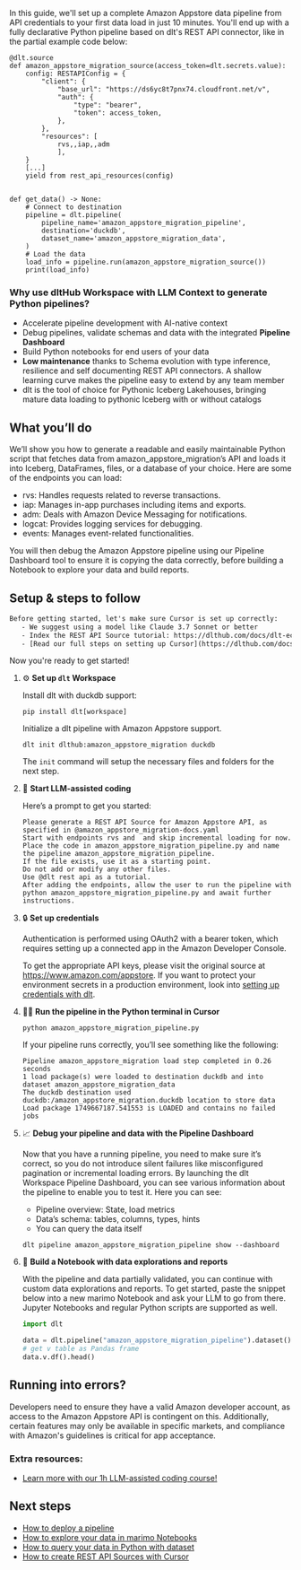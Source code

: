 In this guide, we'll set up a complete Amazon Appstore data pipeline from API credentials to your first data load in just 10 minutes. You'll end up with a fully declarative Python pipeline based on dlt's REST API connector, like in the partial example code below:

```python-outcome
@dlt.source
def amazon_appstore_migration_source(access_token=dlt.secrets.value):
    config: RESTAPIConfig = {
        "client": {
            "base_url": "https://ds6yc8t7pnx74.cloudfront.net/v",
            "auth": {
                "type": "bearer",
                "token": access_token,
            },
        },
        "resources": [
            rvs,,iap,,adm
            ],
    }
    [...]
    yield from rest_api_resources(config)


def get_data() -> None:
    # Connect to destination
    pipeline = dlt.pipeline(
        pipeline_name='amazon_appstore_migration_pipeline',
        destination='duckdb',
        dataset_name='amazon_appstore_migration_data', 
    )
    # Load the data
    load_info = pipeline.run(amazon_appstore_migration_source())
    print(load_info) 
```

### Why use dltHub Workspace with LLM Context to generate Python pipelines?

- Accelerate pipeline development with AI-native context
- Debug pipelines, validate schemas and data with the integrated **Pipeline Dashboard**
- Build Python notebooks for end users of your data
- **Low maintenance** thanks to Schema evolution with type inference, resilience and self documenting REST API connectors. A shallow learning curve makes the pipeline easy to extend by any team member
- dlt is the tool of choice for Pythonic Iceberg Lakehouses, bringing mature data loading to pythonic Iceberg with or without catalogs

## What you’ll do

We’ll show you how to generate a readable and easily maintainable Python script that fetches data from amazon_appstore_migration’s API and loads it into Iceberg, DataFrames, files, or a database of your choice. Here are some of the endpoints you can load:

- rvs: Handles requests related to reverse transactions.
- iap: Manages in-app purchases including items and exports.
- adm: Deals with Amazon Device Messaging for notifications.
- logcat: Provides logging services for debugging.
- events: Manages event-related functionalities.

You will then debug the Amazon Appstore pipeline using our Pipeline Dashboard tool to ensure it is copying the data correctly, before building a Notebook to explore your data and build reports.

## Setup & steps to follow

```default
Before getting started, let's make sure Cursor is set up correctly:
   - We suggest using a model like Claude 3.7 Sonnet or better
   - Index the REST API Source tutorial: https://dlthub.com/docs/dlt-ecosystem/verified-sources/rest_api/ and add it to context as **@dlt rest api**
   - [Read our full steps on setting up Cursor](https://dlthub.com/docs/dlt-ecosystem/llm-tooling/cursor-restapi#23-configuring-cursor-with-documentation)
```

Now you're ready to get started!

1. ⚙️ **Set up `dlt` Workspace**
    
    Install dlt with duckdb support:
    ```shell
    pip install dlt[workspace]
    ```

    Initialize a dlt pipeline with Amazon Appstore support.
    ```shell
    dlt init dlthub:amazon_appstore_migration duckdb
    ```

    The `init` command will setup the necessary files and folders for the next step.
    
2. 🤠 **Start LLM-assisted coding**
    
    Here’s a prompt to get you started:
    
    ```prompt
    Please generate a REST API Source for Amazon Appstore API, as specified in @amazon_appstore_migration-docs.yaml 
    Start with endpoints rvs and  and skip incremental loading for now. 
    Place the code in amazon_appstore_migration_pipeline.py and name the pipeline amazon_appstore_migration_pipeline. 
    If the file exists, use it as a starting point. 
    Do not add or modify any other files. 
    Use @dlt rest api as a tutorial. 
    After adding the endpoints, allow the user to run the pipeline with python amazon_appstore_migration_pipeline.py and await further instructions.
    ```

    
3. 🔒 **Set up credentials** 
    
    Authentication is performed using OAuth2 with a bearer token, which requires setting up a connected app in the Amazon Developer Console.
    
    To get the appropriate API keys, please visit the original source at https://www.amazon.com/appstore.
    If you want to protect your environment secrets in a production environment, look into [setting up credentials with dlt](https://dlthub.com/docs/walkthroughs/add_credentials).
    
4. 🏃‍♀️ **Run the pipeline in the Python terminal in Cursor**
    
    ```shell
    python amazon_appstore_migration_pipeline.py
    ```
    
    If your pipeline runs correctly, you’ll see something like the following:
    
    ```shell
    Pipeline amazon_appstore_migration load step completed in 0.26 seconds
    1 load package(s) were loaded to destination duckdb and into dataset amazon_appstore_migration_data
    The duckdb destination used duckdb:/amazon_appstore_migration.duckdb location to store data
    Load package 1749667187.541553 is LOADED and contains no failed jobs
    ```
    
5. 📈 **Debug your pipeline and data with the Pipeline Dashboard**

    Now that you have a running pipeline, you need to make sure it’s correct, so you do not introduce silent failures like misconfigured pagination or incremental loading errors. By launching the dlt Workspace Pipeline Dashboard, you can see various information about the pipeline to enable you to test it. Here you can see:
    - Pipeline overview: State, load metrics
    - Data’s schema: tables, columns, types, hints
    - You can query the data itself
    
    ```shell
    dlt pipeline amazon_appstore_migration_pipeline show --dashboard
    ```
    
6. 🐍 **Build a Notebook with data explorations and reports**

    With the pipeline and data partially validated, you can continue with custom data explorations and reports. To get started, paste the snippet below into a new marimo Notebook and ask your LLM to go from there. Jupyter Notebooks and regular Python scripts are supported as well.

    
    ```python
    import dlt

   data = dlt.pipeline("amazon_appstore_migration_pipeline").dataset()
   # get v table as Pandas frame
   data.v.df().head()
    ```

## Running into errors?

Developers need to ensure they have a valid Amazon developer account, as access to the Amazon Appstore API is contingent on this. Additionally, certain features may only be available in specific markets, and compliance with Amazon's guidelines is critical for app acceptance.

### Extra resources:

- [Learn more with our 1h LLM-assisted coding course!](https://www.youtube.com/watch?v=GGid70rnJuM)

## Next steps

- [How to deploy a pipeline](https://dlthub.com/docs/walkthroughs/deploy-a-pipeline)
- [How to explore your data in marimo Notebooks](https://dlthub.com/docs/general-usage/dataset-access/marimo)
- [How to query your data in Python with dataset](https://dlthub.com/docs/general-usage/dataset-access/dataset)
- [How to create REST API Sources with Cursor](https://dlthub.com/docs/dlt-ecosystem/llm-tooling/cursor-restapi)